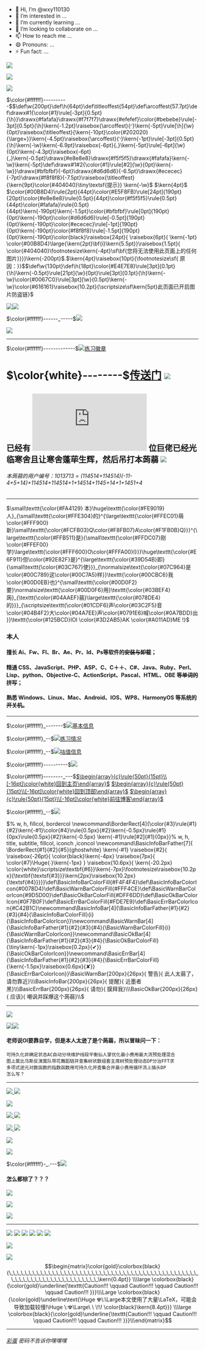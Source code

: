 - 👋 Hi, I’m @wxy110130
- 👀 I’m interested in ...
- 🌱 I’m currently learning ...
- 💞️ I’m looking to collaborate on ...
- 📫 How to reach me ...
- 😄 Pronouns: ...
- ⚡ Fun fact: ...

<!---
wxy110130/wxy110130 is a ✨ special ✨ repository because its `README.md` (this file) appears on your GitHub profile.
You can click the Preview link to take a look at your changes.
--->
[![](https://cdn.luogu.com.cn/upload/image_hosting/rrgj11uh.png)]()

[![](https://cdn.luogu.com.cn/upload/image_hosting/91uhq0f5.png)]()

[![](https://api.xecades.xyz/api?str=%E6%88%91%E7%9A%84%E7%94%9F%E6%97%A5+%F0%9F%8D%B0&date=2025-01-30&quote=%F0%9F%99%8F%E2%9C%A8%F0%9F%8D%9F%F0%9F%A7%81%F0%9F%8D%A6%F0%9F%8D%AB%F0%9F%8D%A9%F0%9F%8D%A8%F0%9F%8D%B7%F0%9F%8D%89&bilibili=18654646977%F0%9F%8C%AD&email=wxy110130%40outlook.com&qq=3118976484%F0%9F%8D%94&luogu=wxy11130%E2%9C%8C%EF%B8%8F&zhihu=%E8%A3%81%E6%AE%B5%E6%98%9F%E6%B2%B3%E9%80%81%E7%BB%99%E4%BD%A0%F0%9F%8D%9B&github=WXY110130+%F0%9F%9A%80&wechat=wxy11130%F0%9F%8D%95)]()

$\color{#ffffff}----------$$\def\w{200pt}\def\h{64pt}\def\titleoffest{54pt}\def\arcoffest{57.7pt}\def\drawx#1{\color{#1}\rule[-3pt]{0.5pt}{\h}}\drawx{#fafafa}\drawx{#f7f7f7}\drawx{#efefef}\color{#bebebe}\rule[-3pt]{0.5pt}{\h}\kern{-1.2pt}\raisebox{\arcoffest}{◜}\kern{-5pt}\rule[\h]{\w}{0pt}\raisebox{\titleoffest}{\kern{-10pt}\color{#202020}{\large×}}\kern{-4.5pt}\raisebox{\arcoffest}{◝}\kern{-1pt}\rule[-3pt]{0.5pt}{\h}\kern{-\w}\kern{-6.9pt}\raisebox{-6pt}{◟}\kern{-5pt}\rule[-6pt]{\w}{0pt}\kern{-4.3pt}\raisebox{-6pt}{◞}\kern{-0.5pt}\drawx{#e8e8e8}\drawx{#f5f5f5}\drawx{#fafafa}\kern{-\w}\kern{-5pt}\def\drawx#1#2{\color{#1}\rule[#2]{\w}{0pt}\kern{-\w}}\drawx{#bfbfbf}{-6pt}\drawx{#d6d6d6}{-6.5pt}\drawx{#ececec}{-7pt}\drawx{#f8f8f8}{-7.5pt}\raisebox{\titleoffest}{\kern{9pt}\color{#404040}\tiny\textsf{提示}}
\kern{-\w}$ $\kern{4pt}$ $\color{#00B8D4}\rule{2pt}{44pt}\color{#E5F8FB}\rule[24pt]{190pt}{20pt}\color{#e8e8e8}\rule{0.5pt}{44pt}\color{#f5f5f5}\rule{0.5pt}{44pt}\color{#fafafa}\rule{0.5pt}{44pt}\kern{-190pt}\kern{-1.5pt}\color{#bfbfbf}\rule[0pt]{190pt}{0pt}\kern{-190pt}\color{#d6d6d6}\rule[-0.5pt]{190pt}{0pt}\kern{-190pt}\color{#ececec}\rule[-1pt]{190pt}{0pt}\kern{-190pt}\color{#f8f8f8}\rule[-1.5pt]{190pt}{0pt}\kern{-190pt}\color{black}\raisebox{24pt}{ \raisebox{6pt}{ \kern{-1pt} \color{#00B8D4}\large{\kern{2pt}\bf{i}\kern{5.5pt}}\raisebox{1.5pt}{ \color{#404040}\footnotesize\kern{-4pt}\sf\bf{您将无法使用此页面上的任何图片}}}}\kern{-200pt}$.$\kern{4pt}\raisebox{10pt}{\footnotesize\sf{ 原因：}}$$\def\w{130pt}\def\h{18pt}\color{#E4E7E8}\rule[3pt]{0.1pt}{\h}\kern{-0.5pt}\rule[21pt]{\w}{0pt}\rule[3pt]{0.1pt}{\h}\kern{-\w}\color{#0067C0}\rule[3pt]{\w}{0.5pt}\kern{-\w}\color{#616161}\raisebox{10.2pt}{\scriptsize\sf\kern{5pt}此页面已开启图片防盗链}$

[![](https://cdn.luogu.com.cn/upload/image_hosting/hktcuoi9.png)![](https://api.vvhan.com/api/moyu)]()

$\color{#ffffff}------_-----$[![](https://api.vvhan.com/api/ip?s=asd)]()

[![](https://cdn.luogu.com.cn/upload/image_hosting/m12irwzk.png)]()

------------
$\color{#ffffff}-------------$[![练习徽章](https://api.jerryz.com.cn/shield?id=1013713)](https://www.luogu.com.cn/user/1013713#practice)

# $\color{white}--------$[传送门](https://www.luogu.com.cn/paste/nr02geeo) ![](https://cdn.luogu.com.cn/upload/image_hosting/9aifcwfx.png)

## 已经有 [![](http://www.web-counter.net/count_20091204.php?c=0P8PdzRGFb5)]() 位巨佬已经光临寒舍且让寒舍蓬荜生辉，然后吊打本蒟蒻 [![](https://cdn.luogu.com.cn/upload/image_hosting/p0tsj39s.png)]()

###### 本蒟蒻的用户编号：1013713 =  (114514+114514)*(-11-4+5+14)+114*514+114*51*4+1+14514+1145+14+1+14*5*1+4

------------

$\small\texttt{\color{#FA4129}  本}\huge\texttt{\color{#FE9019}人}_{\small\texttt{\color{#FFE304}的}^{\large\texttt{\color{#FFEC01}萌\color{#FFF900}新}\small\texttt{\color{#FCFB03}Q\color{#F8FB07}A\color{#F1FB0B}Q}}}^{\large\texttt{\color{#FFB511}是}{\small\texttt{\color{#FFDC07}刚\color{#FFEF00}学}\large\texttt{\color{#FFF600}O\color{#FFFA00}I}}}\huge\texttt{\color{#E6F911}但\color{#92E82F}是}^{\large\texttt{\color{#39D54B}即}{\small\texttt{\color{#03C767}使}}}_{\normalsize\text{\color{#07C964}是\color{#00C789}这\color{#00C7A5}样}}\texttt{\color{#00CBC6}我\color{#00D0EB}也}^{\small\texttt{\color{#00D0F2}要}\normalsize\texttt{\color{#00D0F6}用}\texttt{\color{#03BEF4}蒟}_{\texttt{\color{#04AAEF}蒻}\large\texttt{\color{#078DE4}的}}}_{\scriptsize\texttt{\color{#01CDF6}声\color{#03C2F5}音\color{#04B4F2}大\color{#04A7EE}声\color{#0791E6}喊\color{#0A7BDD}出 }}\texttt{\color{#125BCD}IOI \color{#3D2AB5}AK \color{#A011AD}ME !}$

### 本人
#### 擅长 Ai、Fw、Fl、Br、Ae、Pr、Id、Ps等软件的~~安装与卸载~~；
#### 精通 CSS、JavaScript、PHP、ASP、C、C＋＋、C#、Java、Ruby、Perl、Lisp、python、Objective-C、ActionScript、Pascal、HTML、OBE 等~~单词的拼写~~；
#### 熟悉 Windows、Linux、Mac、Android、IOS、WP8、HarmonyOS 等系统的~~开关机~~。

------------

$\color{#ffffff}_-------$[![基本信息](https://api.jerryz.com.cn/about?id=1013713&card_width=500)](https://www.luogu.com.cn/user/1013713)

$\color{#ffffff}_--$[![练习情况](https://api.jerryz.com.cn/practice?id=1013713&card_width=700)](https://www.luogu.com.cn/user/1013713#practice)

$\color{#ffffff}_--$[![咕值信息](http://api.jerryz.com.cn/guzhi?id=1013713&scores=100,0,0,3,0&card_width=700)](https://www.luogu.com.cn/user/1013713)

$\color{#ffffff}----------$[![](https://cdn.luogu.com.cn/upload/image_hosting/04y3gixq.png)]()

$\color{#ffffff}--------_---$[$\begin{array}{c}\rule{50pt}{15pt}\\[-16pt]\color{white}回到主页\end{array}$](https://www.luogu.com.cn/)
[$\begin{array}{c}\rule{50pt}{15pt}\\[-16pt]\color{white}回到顶部\end{array}$](https://www.luogu.com.cn/user/1013713)
[$\begin{array}{c}\rule{50pt}{15pt}\\[-16pt]\color{white}前往博客\end{array}$](https://www.luogu.com.cn/blog/1013713/)

$\color{#ffffff}_--$[![](https://cdn.luogu.com.cn/upload/image_hosting/hs1y5qix.png)]()

$% w, h, fillcol, bordercol
\newcommand\BorderRect[4]{\color{#3}\rule{#1}{#2}\kern{-#1}\color{#4}\rule{0.5px}{#2}\kern{-0.5px}\rule{#1}{0px}\rule{0.5px}{#2}\kern{-0.5px} \kern{-#1}\rule[#2]{#1}{0px}}% w, h, title, subtitle, fillcol, iconch ,iconcol 
\newcommand\BasicInfoBarFather[7]{ \BorderRect{#1}{#2}{#5}{ghostwhite} \kern{-#1} \raisebox{#2}{ \raisebox{-26pt}{ \color{black}\kern{-4px} \raisebox{7px}{ \color{#7}\Huge{∙}\kern{-1px} } \raisebox{10.6px}{ \kern{-20.2px} \color{white}\scriptsize\textbf{#6}}\kern{-7px}\footnotesize\raisebox{10.2px}{\textbf{\textsf{#3}}}\kern{2px}\raisebox{10.2px}{\textsf{#4}}}}}\def\BasicInfoBarColorFill{#F4F4F4}\def\BasicInfoBarColorIcon{#0078D4}\def\BasicWarnBarColorFill{#FFF4CE}\def\BasicWarnBarColorIcon{#9D5D00}\def\BasicOkBarColorFill{#DFF6DD}\def\BasicOkBarColorIcon{#0F7B0F}\def\BasicErrBarColorFill{#FDE7E9}\def\BasicErrBarColorIcon{#C42B1C}\newcommand\BasicInfoBar[4]{\BasicInfoBarFather{#1}{#2}{#3}{#4}{\BasicInfoBarColorFill}{i}{\BasicInfoBarColorIcon}}\newcommand\BasicWarnBar[4]{\BasicInfoBarFather{#1}{#2}{#3}{#4}{\BasicWarnBarColorFill}{i}{\BasicWarnBarColorIcon}}\newcommand\BasicOkBar[4]{\BasicInfoBarFather{#1}{#2}{#3}{#4}{\BasicOkBarColorFill}{\tiny\kern{-1px}\raisebox{0.2px}{✔}}{\BasicOkBarColorIcon}}\newcommand\BasicErrBar[4]{\BasicInfoBarFather{#1}{#2}{#3}{#4}{\BasicErrBarColorFill}{\kern{-1.5px}\raisebox{0.6px}{✘}}{\BasicErrBarColorIcon}}\BasicWarnBar{200px}{26px}{ 警告}{  此人太蒻了，请勿靠近}\\\BasicInfoBar{200px}{26px}{ 提醒}{ 近墨者黑}\\\BasicErrBar{200px}{26px}{ 请勿}{ 膜拜我}\\\BasicOkBar{200px}{26px}{ 应该}{ 嘲讽并踩爆这个蒟蒻}\\$

------------
[![](https://cdn.luogu.com.cn/upload/image_hosting/w472ihsj.png)]()

![](https://cdn.luogu.com.cn/upload/image_hosting/16lg2s62.png)[![](https://i.mji.rip/2023/10/02/9301fafa6bbaf5e746eda15f22c1a88b.gif)]()

#### 老师说OI要靠自学，但是本人太逊了是个蒟蒻，所以冒昧问一下：

```
可持久化非确定状态AC自动分块维护线段平衡仙人掌优化最小费用最大流预处理混合
图上莫比乌斯反演莫队带花舞蹈链并查集树状数组套主席树预处理动态DP分治FFT求
多项式逆元对数函数的指数函数用可持久化并查集合并最小费用循环流上插头DP
怎么写？
```
------------
[![](https://cdn.luogu.com.cn/upload/image_hosting/u8rhdw3n.png) ]()[![](https://s2.ax1x.com/2019/07/28/elNHn1.gif)]()

[![](https://p.qpic.cn/qq_expression/41384847/41384847_0_0_0_9710B2BF57B43E59DC64A5C64407F5B2_0_0/0)]()

[![](https://i.loli.net/2018/05/16/5afc0c672038f.gif) ]()[![](https://i.loli.net/2019/08/07/sCgzpy7N4UbATE9.gif)]()

[![](http://imgsrc.baidu.com/forum/w%3D580/sign=1d80631d5e66d0167e199e20a72ad498/05fd54e736d12f2e9d634eb043c2d56284356889.jpg) ]()[![](https://cdn.luogu.com.cn/upload/image_hosting/w5oipdn2.png)]()

[![](https://s11.ax1x.com/2023/12/25/piHjWcT.png)]()

[![](https://cdn.luogu.com.cn/upload/pic/68655.png)]()

$\color{#ffffff}-_.---$[![](https://nimg.ws.126.net/?url=http%3A%2F%2Fdingyue.ws.126.net%2F2021%2F1107%2F5c92ece8j00r26w8z008hd000gi02hxp.jpg&thumbnail=660x2147483647&quality=80&type=jpg)]()

#### 怎么都棕了？？？
[![](https://cdn.luogu.com.cn/upload/image_hosting/9olhudux.png)]()

[![](https://cdn.luogu.com.cn/upload/image_hosting/1fjairmj.png)]()

[![](https://cdn.luogu.com.cn/upload/image_hosting/121xk36i.png)]()

-----------
![](bilibili:BV1C84y1V7Uk)
![](bilibili:BV1Su4y1Z76Q)
![](bilibili:BV1Mh4y1P7Rq)
![](bilibili:BV1wM4y147iq)
![](bilibili:av984714877)
![](bilibili:BV1nV4y1b7xU)


[![](https://gss0.baidu.com/7Po3dSag_xI4khGko9WTAnF6hhy/zhidao/wh%3D450%2C600/sign=90881c4dc63d70cf4cafa209cdecfd36/adaf2edda3cc7cd962a67aad3601213fb80e913f.jpg)]()

[![](https://s1.ax1x.com/2018/03/09/9RBOTs.gif)]()
$$\begin{matrix}\color{gold}\colorbox{black}{\_\_\_\_\_\_\_\_\_\_\_\_\_\_\_\_\_\_\_\_\_\_\_\_\_\_\_\_\_\_\_\_\_\_\_\_\_\_\_\_\_\_\_\_\_\_\_\_\_\_\_\_\_\_\_\_\_\_\_\_\_\_\_\_\_\_\_\_\_\_\kern{0.4pt}} \\\large \colorbox{black}{\color{gold}\underline{\texttt{Caution!!! \qquad Caution!!! \qquad Caution!!! \qquad Caution!!! }}}\\\Large \colorbox{black}{\color{gold}\underline\text{\Huge ☢\:\Large本文使用了大量\LaTeX，可能会导致加载较慢!\Huge \:☢\Large\ \ \!\! \color{black}\kern{8.4pt}}} \\\large \colorbox{black}{\color{gold}\underline{\texttt{Caution!!! \qquad Caution!!! \qquad Caution!!! \qquad Caution!!! }}}\\\end{matrix}$$

------------
###### [彩蛋](https://wxy6418-my.sharepoint.com/:f:/g/personal/000_wxy6418_onmicrosoft_com/EkTXqoM5HrpKigtj6nZZVNMBEknQFzMfPxsGrpndUGLrNA?e=95ey1B) 密码不告诉你嘿嘿嘿
